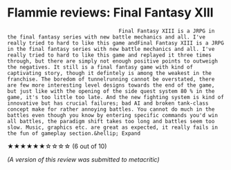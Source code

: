 # Flammie reviews: Final Fantasy XIII
                                    
                                                        
                                        Final Fantasy XIII is a JRPG in the final fantasy series with new battle mechanics and all. I've really tried to hard to like this game andFinal Fantasy XIII is a JRPG in the final fantasy series with new battle mechanics and all. I've really tried to hard to like this game and replayed it three times through, but there are simply not enough positive points to outweigh the negatives. It still is a final fantasy game with kind of captivating story, though it defintely is among the weakest in the franchise. The boredom of tunnelrunning cannot be overstated, there are few more interesting level designs towards the end of the game, but just like with the opening of the side quest system 80 % in the game, it's too little too late. And the new fighting system is kind of innovative but has crucial failures; bad AI and broken tank-class concept make for rather annoying battles. You cannot do much in the battles even though you know by entering specific commands you'd win all battles, the paradigm shift takes too long and battles seem too slow. Music, graphics etc. are great as expected, it really fails in the fun of gameplay section.&hellip; Expand
            

                                
                                
★★★★★★☆☆☆☆ (6 out of 10)

*(A version of this review was submitted to metacritic)*

